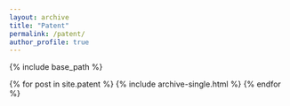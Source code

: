 ```yaml
---
layout: archive
title: "Patent"
permalink: /patent/
author_profile: true
---
```


{% include base_path %}

{% for post in site.patent %}
  {% include archive-single.html %}
{% endfor %}
